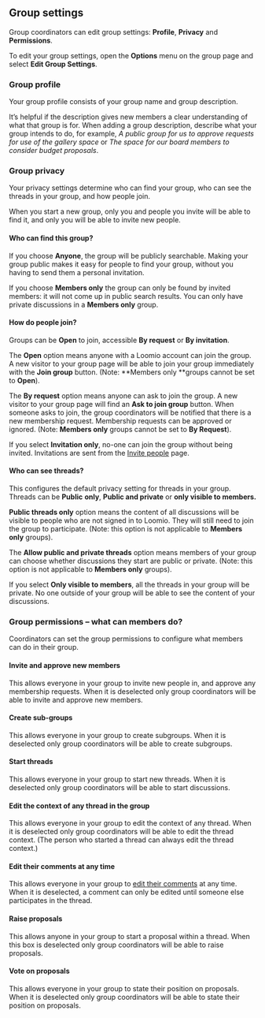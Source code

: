 ## Group settings

Group coordinators can edit group settings: **Profile**, **Privacy** and **Permissions**. 

To edit your group settings, open the **Options** menu on the group page and select **Edit Group Settings**.

### Group profile

Your group profile consists of your group name and group description. 

It’s helpful if the description gives new members a clear understanding of what that group is for. When adding a group description, describe what your group intends to do, for example, *A public group for us to approve requests for use of the gallery space* or *The space for our board members to consider budget proposals*. 

### Group privacy

Your privacy settings determine who can find your group, who can see the threads in your group, and how people join. 

When you start a new group, only you and people you invite will be able to find it, and only you will be able to invite new people.

#### Who can find this group?

If you choose **Anyone**, the group will be publicly searchable. Making your group public makes it easy for people to find your group, without you having to send them a personal invitation. 

If you choose **Members only** the group can only be found by invited members: it will not come up in public search results. You can only have private discussions in a **Members only** group.

#### How do people join?

Groups can be **Open** to join, accessible **By request** or **By invitation**.

The **Open** option means anyone with a Loomio account can join the group. A new visitor to your group page will be able to join your group immediately with the **Join group** button. (Note: **Members only **groups cannot be set to **Open**).

The **By request** option means anyone can ask to join the group. A new visitor to your group page will find an **Ask to join group** button. When someone asks to join, the group coordinators will be notified that there is a new membership request. Membership requests can be approved or ignored. (Note: **Members only** groups cannot be set to **By Request**).

If you select **Invitation only**, no-one can join the group without being invited. Invitations are sent from the [Invite people](#heading=h.ljignv2e7gtd) page.

#### Who can see threads?

This configures the default privacy setting for threads in your group. Threads can be **Public** **only**, **Public and private** or **only visible to members.**

**Public threads only** option means the content of all discussions will be visible to people who are not signed in to Loomio. They will still need to join the group to participate. (Note: this option is not applicable to **Members only** groups).

The **Allow public and private threads** option means members of your group can choose whether discussions they start are public or private. (Note: this option is not applicable to **Members only** groups).

If you select **Only visible to members**, all the threads in your group will be private. No one outside of your group will be able to see the content of your discussions.

### Group permissions – what can members do?

Coordinators can set the group permissions to configure what members can do in their group.

#### Invite and approve new members

This allows everyone in your group to invite new people in, and approve any membership requests. When it is deselected only group coordinators will be able to invite and approve new members.

#### Create sub-groups

This allows everyone in your group to create subgroups. When it is deselected only group coordinators will be able to create subgroups.

#### Start threads

This allows everyone in your group to start new threads. When it is deselected only group coordinators will be able to start discussions.

#### Edit the context of any thread in the group

This allows everyone in your group to edit the context of any thread. When it is deselected only group coordinators will be able to edit the thread context. (The person who started a thread can always edit the thread context.)

#### Edit their comments at any time

This allows everyone in your group to [edit their comments](https://www.loomio.org/help#editing-comments) at any time. When it is deselected, a comment can only be edited until someone else participates in the thread.

#### Raise proposals

This allows anyone in your group to start a proposal within a thread. When this box is deselected only group coordinators will be able to raise proposals.

#### Vote on proposals

This allows everyone in your group to state their position on proposals. When it is deselected only group coordinators will be able to state their position on proposals.
